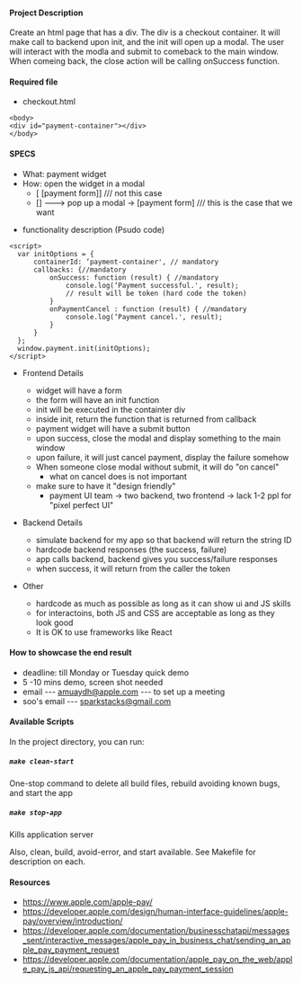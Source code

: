 #### Project Description
Create an html page that has a div. The div is a checkout container. It will make call to backend upon init, and the init will open up a modal. The user will interact with the modla and submit to comeback to the main window. When comeing back, the close action will be calling onSuccess function. 


#### Required file

  * checkout.html
```
<body>
<div id="payment-container"></div>
</body>
```

#### SPECS
- What: payment widget 
- How: open the widget in a modal
  * [       [payment form]] /// not this case
  * [] ---> pop up a modal -> [payment form] /// this is the case that we want

 * functionality description (Psudo code)

```
<script>  
  var initOptions = {
      containerId: ‘payment-container', // mandatory
      callbacks: {//mandatory
          onSuccess: function (result) { //mandatory
              console.log(‘Payment successful.', result);
              // result will be token (hard code the token)
          }
          onPaymentCancel : function (result) { //mandatory
              console.log(‘Payment cancel.', result);
          }
      }
  };
  window.payment.init(initOptions);    
</script>
```

- Frontend Details
  * widget will have a form
  * the form will have an init function
  * init will be executed in the containter div
  * inside init, return the function that is returned from callback
  * payment widget will have a submit button
  * upon success, close the modal and display something to the main window
  * upon failure, it will just cancel payment, display the failure somehow
  * When someone close modal without submit, it will do "on cancel"
     - what on cancel does is not important
  * make sure to have it "design friendly"
     - payment UI team -> two backend, two frontend -> lack 1-2 ppl for "pixel perfect UI"
  
- Backend Details
  * simulate backend for my app so that backend will return the string ID
  * hardcode backend responses (the success, failure)
  * app calls backend, backend gives you success/failure responses
  * when success, it will return from the caller the token

- Other
  * hardcode as much as possible as long as it can show ui and JS skills
  * for interactoins, both JS and CSS are acceptable as long as they look good
  * It is OK to use frameworks like React
  
#### How to showcase the end result
  * deadline: till Monday or Tuesday quick demo
  * 5 -10 mins demo, screen shot needed
  * email --- amuaydh@apple.com  --- to set up a meeting
  * soo's email --- sparkstacks@gmail.com


#### Available Scripts
In the project directory, you can run:

##### `make clean-start`
One-stop command to delete all build files, rebuild avoiding known bugs, and start the app

##### `make stop-app`
Kills application server

Also, clean, build, avoid-error, and start available. See Makefile for description on each.

#### Resources
  * https://www.apple.com/apple-pay/
  * https://developer.apple.com/design/human-interface-guidelines/apple-pay/overview/introduction/
  * https://developer.apple.com/documentation/businesschatapi/messages_sent/interactive_messages/apple_pay_in_business_chat/sending_an_apple_pay_payment_request
  * https://developer.apple.com/documentation/apple_pay_on_the_web/apple_pay_js_api/requesting_an_apple_pay_payment_session
